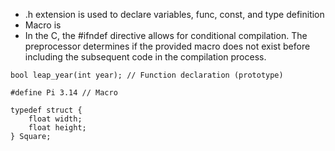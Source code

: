 * .h extension is used to declare variables, func, const, and type definition
* Macro is 
* In the C, the #ifndef directive allows for conditional compilation. The preprocessor determines if the provided macro does not exist before including the subsequent code in the compilation process.


```
bool leap_year(int year); // Function declaration (prototype)
```

```
#define Pi 3.14 // Macro
```

```
typedef struct {
    float width;
    float height;
} Square;
```
